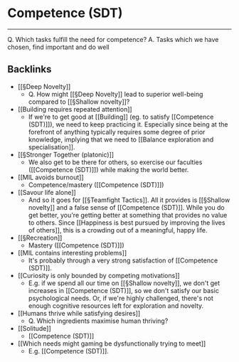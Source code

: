 # Competence (SDT)
---
Q. Which tasks fulfill the need for competence?
A. Tasks which we have chosen, find important and do well

## Backlinks
* [[§Deep Novelty]]
	* Q. How might [[§Deep Novelty]] lead to superior well-being compared to [[§Shallow novelty]]?
* [[Building requires repeated attention]]
	* If we're to get good at [[Building]] (eg. to satisfy [[Competence (SDT)]]), we need to keep practicing it. Especially since being at the forefront of anything typically requires some degree of prior knowledge, implying that we need to [[Balance exploration and specialisation]].
* [[§Stronger Together (platonic)]]
	* We also get to be there for others, so exercise our faculties ([[Competence (SDT)]]) while making the world better.
* [[MIL avoids burnout]]
	* Competence/mastery ([[Competence (SDT)]])
* [[Savour life alone]]
	* And so it goes for [[§Teamfight Tactics]]. All it provides is [[§Shallow novelty]] and a false sense of [[Competence (SDT)]]. While you do get better, you're getting better at something that provides no value to others. Since [[Happiness is best pursued by improving the lives of others]], this is a crowding out of a meaningful, happy life.
* [[§Recreation]]
	* Mastery ([[Competence (SDT)]])
* [[MIL contains interesting problems]]
	* It's probably through a very strong satisfaction of [[Competence (SDT)]].
* [[Curiosity is only bounded by competing motivations]]
	* E.g. if we spend all our time on [[§Shallow novelty]], we don't get increases in [[Competence (SDT)]], so we don't satisfy our basic psychological needs. Or, if we're highly challenged, there's not enough cognitive resources left for exploration and novelty. 
* [[Humans thrive while satisfying desires]]
	* Q. Which ingredients maximise human thriving?
* [[Solitude]]
	* [[Competence (SDT)]]
* [[Which needs might gaming be dysfunctionally trying to meet]]
	* E.g. [[Competence (SDT)]].

<!-- {BearID:27B43D19-8AE3-41B0-8448-B0D156980F63-17432-00004FC8A50B1618} -->
